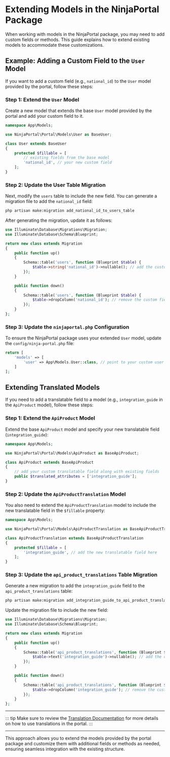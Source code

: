 # Extending Models in the NinjaPortal Package

When working with models in the NinjaPortal package, you may need to add custom fields or methods. This guide explains how to extend existing models to accommodate these customizations.

## Example: Adding a Custom Field to the `User` Model

If you want to add a custom field (e.g., `national_id`) to the `User` model provided by the portal, follow these steps:

### Step 1: Extend the `User` Model

Create a new model that extends the base `User` model provided by the portal and add your custom field to it.

```php
namespace App\Models;

use NinjaPortal\Portal\Models\User as BaseUser;

class User extends BaseUser
{
    protected $fillable = [
        // existing fields from the base model
        'national_id', // your new custom field
    ];
}
```

### Step 2: Update the User Table Migration

Next, modify the `users` table to include the new field. You can generate a migration file to add the `national_id` field:

```bash
php artisan make:migration add_national_id_to_users_table
```

After generating the migration, update it as follows:

```php
use Illuminate\Database\Migrations\Migration;
use Illuminate\Database\Schema\Blueprint;

return new class extends Migration
{
    public function up()
    {
        Schema::table('users', function (Blueprint $table) {
            $table->string('national_id')->nullable(); // add the custom field
        });
    }

    public function down()
    {
        Schema::table('users', function (Blueprint $table) {
            $table->dropColumn('national_id'); // remove the custom field when rolling back
        });
    }
};
```

### Step 3: Update the `ninjaportal.php` Configuration

To ensure the NinjaPortal package uses your extended `User` model, update the `config/ninja-portal.php` file:

```php
return [
    'models' => [
        'user' => App\Models.User::class, // point to your custom user model
    ]
];
```

## Extending Translated Models

If you need to add a translatable field to a model (e.g., `integration_guide` in the `ApiProduct` model), follow these steps:

### Step 1: Extend the `ApiProduct` Model

Extend the base `ApiProduct` model and specify your new translatable field (`integration_guide`):

```php
namespace App\Models;

use NinjaPortal\Portal\Models\ApiProduct as BaseApiProduct;

class ApiProduct extends BaseApiProduct
{
    // add your custom translatable field along with existing fields
    public $translated_attributes = ['integration_guide'];
}
```

### Step 2: Update the `ApiProductTranslation` Model

You also need to extend the `ApiProductTranslation` model to include the new translatable field in the `$fillable` property:

```php
namespace App\Models;

use NinjaPortal\Portal\Models\ApiProductTranslation as BaseApiProductTranslation;

class ApiProductTranslation extends BaseApiProductTranslation
{
    protected $fillable = [
        'integration_guide', // add the new translatable field here
    ];
}
```

### Step 3: Update the `api_product_translations` Table Migration

Generate a new migration to add the `integration_guide` field to the `api_product_translations` table:

```bash
php artisan make:migration add_integration_guide_to_api_product_translations_table
```

Update the migration file to include the new field:

```php
use Illuminate\Database\Migrations\Migration;
use Illuminate\Database\Schema\Blueprint;

return new class extends Migration
{
    public function up()
    {
        Schema::table('api_product_translations', function (Blueprint $table) {
            $table->text('integration_guide')->nullable(); // add the custom field
        });
    }

    public function down()
    {
        Schema::table('api_product_translations', function (Blueprint $table) {
            $table->dropColumn('integration_guide'); // remove the custom field when rolling back
        });
    }
};
```

---


::: tip 
Make sure to review the [Translation Documentation](/core/concepts/translation.md) for more details on how to use translations in the portal.
:::

---
This approach allows you to extend the models provided by the portal package and customize them with additional fields or methods as needed, ensuring seamless integration with the existing structure.
